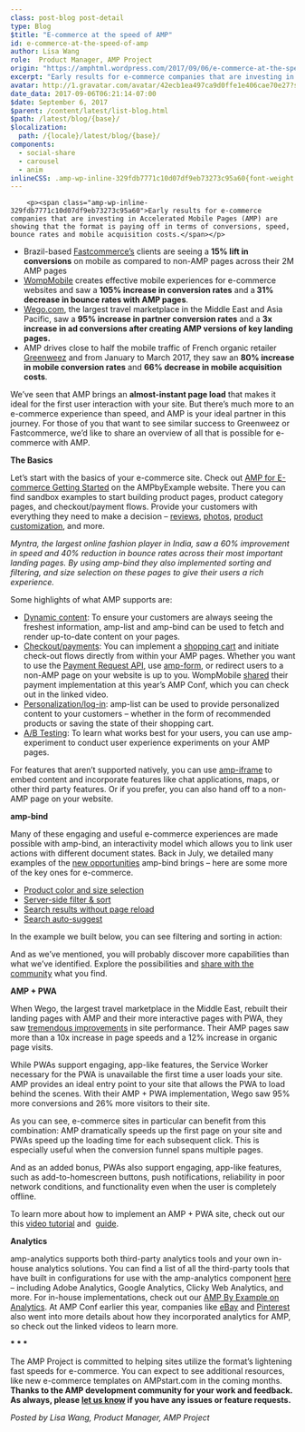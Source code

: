 ```yaml
---
class: post-blog post-detail
type: Blog
$title: "E-commerce at the speed of AMP"
id: e-commerce-at-the-speed-of-amp
author: Lisa Wang
role:  Product Manager, AMP Project
origin: "https://amphtml.wordpress.com/2017/09/06/e-commerce-at-the-speed-of-amp/amp/"
excerpt: "Early results for e-commerce companies that are investing in Accelerated Mobile Pages (AMP) are showing that the format is paying off in terms of conversions, speed, bounce rates and mobile acquisition costs. Brazil-based Fastcommerce&#8217;s clients are seeing a 15% lift in conversions on mobile as compared to non-AMP pages across their 2M AMP pages&#160; WompMobile [&#8230;]"
avatar: http://1.gravatar.com/avatar/42ecb1ea497ca9d0ffe1e406cae70e27?s=96&d=identicon&r=G
date_data: 2017-09-06T06:21:14-07:00
$date: September 6, 2017
$parent: /content/latest/list-blog.html
$path: /latest/blog/{base}/
$localization:
  path: /{locale}/latest/blog/{base}/
components:
  - social-share
  - carousel
  - anim
inlineCSS: .amp-wp-inline-329fdb7771c10d07df9eb73273c95a60{font-weight:400;}.amp-wp-inline-a6ec8840dd8107f0c4f9cbd7d00cece0{text-align:center;}
---
```


<div class="amp-wp-article-content">

		<p><span class="amp-wp-inline-329fdb7771c10d07df9eb73273c95a60">Early results for e-commerce companies that are investing in Accelerated Mobile Pages (AMP) are showing that the format is paying off in terms of conversions, speed, bounce rates and mobile acquisition costs.</span></p>
<ul><li class="amp-wp-inline-329fdb7771c10d07df9eb73273c95a60"><span class="amp-wp-inline-329fdb7771c10d07df9eb73273c95a60">Brazil-based </span><a href="https://www.ampproject.org/case-studies/fastcommerce/"><span class="amp-wp-inline-329fdb7771c10d07df9eb73273c95a60">Fastcommerce’s</span></a><span class="amp-wp-inline-329fdb7771c10d07df9eb73273c95a60"> clients are seeing a </span><b>15% lift in conversions</b><span class="amp-wp-inline-329fdb7771c10d07df9eb73273c95a60"><span class="amp-wp-inline-329fdb7771c10d07df9eb73273c95a60"> on mobile as compared to non-AMP pages across their 2M AMP pages</span></span> </li>
<li class="amp-wp-inline-329fdb7771c10d07df9eb73273c95a60"><a href="https://www.ampproject.org/case-studies/wompmobile/"><span class="amp-wp-inline-329fdb7771c10d07df9eb73273c95a60">WompMobile</span></a><span class="amp-wp-inline-329fdb7771c10d07df9eb73273c95a60"> creates effective mobile experiences for e-commerce websites and saw a </span><b>105% increase in conversion rates</b><span class="amp-wp-inline-329fdb7771c10d07df9eb73273c95a60"> and a</span><b> 31% decrease in bounce rates with AMP pages</b><span class="amp-wp-inline-329fdb7771c10d07df9eb73273c95a60"><span class="amp-wp-inline-329fdb7771c10d07df9eb73273c95a60">.</span></span> </li>
<li class="amp-wp-inline-329fdb7771c10d07df9eb73273c95a60"><a href="https://www.ampproject.org/case-studies/wego/"><span class="amp-wp-inline-329fdb7771c10d07df9eb73273c95a60">Wego.com</span></a><span class="amp-wp-inline-329fdb7771c10d07df9eb73273c95a60">, the largest travel marketplace in the Middle East and Asia Pacific, saw a </span><b>95% increase in partner conversion rates</b><span class="amp-wp-inline-329fdb7771c10d07df9eb73273c95a60"> and a </span><b><b>3x increase in ad conversions after creating AMP versions of key landing pages.</b></b> </li>
<li class="amp-wp-inline-329fdb7771c10d07df9eb73273c95a60"><span class="amp-wp-inline-329fdb7771c10d07df9eb73273c95a60">AMP drives close to half the mobile traffic of French organic retailer </span><a href="https://www.ampproject.org/case-studies/greenweez/"><span class="amp-wp-inline-329fdb7771c10d07df9eb73273c95a60">Greenweez</span></a><span class="amp-wp-inline-329fdb7771c10d07df9eb73273c95a60"> and from January to March 2017, they saw an </span><b>80% increase in mobile conversion rates</b><span class="amp-wp-inline-329fdb7771c10d07df9eb73273c95a60"> and </span><b>66% decrease in mobile acquisition costs</b><span class="amp-wp-inline-329fdb7771c10d07df9eb73273c95a60">. </span><span class="amp-wp-inline-329fdb7771c10d07df9eb73273c95a60"> </span></li>
</ul><p><span class="amp-wp-inline-329fdb7771c10d07df9eb73273c95a60">We’ve seen that </span><span class="amp-wp-inline-329fdb7771c10d07df9eb73273c95a60">AMP brings an </span><b>almost-instant page load</b><span class="amp-wp-inline-329fdb7771c10d07df9eb73273c95a60"> that makes it ideal for the first user interaction with your site. But there’s much more to an e-commerce experience than speed, and AMP is your ideal partner in this journey. For those of you that want to see similar success to Greenweez or Fastcommerce, we’d like to share an overview of all that is possible for e-commerce with AMP. </span></p>
<p><b>The Basics</b></p>
<p>Let’s start with the basics of your e-commerce site. Check out <a href="https://ampbyexample.com/introduction/amp_for_e-commerce_getting_started/">AMP for E-commerce Getting Started</a> on the AMPbyExample website. There you can find sandbox examples to start building product pages, product category pages, and checkout/payment flows. Provide your customers with everything they need to make a decision – <a href="https://ampbyexample.com/samples_templates/comment_section/preview/">reviews</a>, <a href="https://ampbyexample.com/advanced/image_galleries_with_amp-carousel/">photos</a>, <a href="https://ampbyexample.com/samples_templates/product_page/preview/">product customization</a>, and more.</p>
<amp-carousel width="600" height="480" type="slides" layout="responsive"><amp-img src="https://amphtml.files.wordpress.com/2017/09/myntra1.jpg?w=270" width="270" height="480" layout="responsive"></amp-img><amp-img src="https://amphtml.files.wordpress.com/2017/09/myntra2.gif?w=270" width="270" height="480" layout="responsive"></amp-img><amp-img src="https://amphtml.files.wordpress.com/2017/09/myntra3.gif?w=270" width="270" height="480" layout="responsive"></amp-img></amp-carousel><p><span class="amp-wp-inline-329fdb7771c10d07df9eb73273c95a60"><i>Myntra, the largest online fashion player in India, saw a 60% improvement in speed and 40% reduction in bounce rates across their most important landing pages. By using amp-bind they also implemented sorting and filtering, and size selection on these pages to give their users a rich experience.</i></span></p>
<p>Some highlights of what AMP supports are:</p>
<ul><li class="amp-wp-inline-329fdb7771c10d07df9eb73273c95a60"><a href="https://ampbyexample.com/introduction/amp_for_e-commerce_getting_started/#dynamic-content"><span class="amp-wp-inline-329fdb7771c10d07df9eb73273c95a60">Dynamic content</span></a><span class="amp-wp-inline-329fdb7771c10d07df9eb73273c95a60">: To ensure your customers are always seeing the freshest information, amp-list and amp-bind can be used to fetch and render up-to-date content on your pages. </span></li>
<li class="amp-wp-inline-329fdb7771c10d07df9eb73273c95a60"><a href="https://ampbyexample.com/introduction/amp_for_e-commerce_getting_started/#checkout-flow-and-payments"><span class="amp-wp-inline-329fdb7771c10d07df9eb73273c95a60">Checkout/payments</span></a><span class="amp-wp-inline-329fdb7771c10d07df9eb73273c95a60">: You can implement a </span><a href="https://ampbyexample.com/samples_templates/product_page/#product-page"><span class="amp-wp-inline-329fdb7771c10d07df9eb73273c95a60">shopping cart</span></a><span class="amp-wp-inline-329fdb7771c10d07df9eb73273c95a60"> and initiate check-out flows directly from within your AMP pages. Whether you want to use the </span><a href="https://ampbyexample.com/advanced/payments_in_amp/"><span class="amp-wp-inline-329fdb7771c10d07df9eb73273c95a60">Payment Request API</span></a><span class="amp-wp-inline-329fdb7771c10d07df9eb73273c95a60">, use </span><a href="https://ampbyexample.com/components/amp-form"><span class="amp-wp-inline-329fdb7771c10d07df9eb73273c95a60">amp-form</span></a><span class="amp-wp-inline-329fdb7771c10d07df9eb73273c95a60">, or redirect users to a non-AMP page on your website is up to you. WompMobile </span><a href="https://www.youtube.com/watch?v=Em-tZ4WMMps&amp;t=723"><span class="amp-wp-inline-329fdb7771c10d07df9eb73273c95a60">shared</span></a><span class="amp-wp-inline-329fdb7771c10d07df9eb73273c95a60"> their payment implementation at this year’s AMP Conf, which you can check out in the linked video. </span></li>
<li class="amp-wp-inline-329fdb7771c10d07df9eb73273c95a60"><a href="https://ampbyexample.com/introduction/amp_for_e-commerce_getting_started/#personalization-and-login"><span class="amp-wp-inline-329fdb7771c10d07df9eb73273c95a60">Personalization/log-in</span></a><span class="amp-wp-inline-329fdb7771c10d07df9eb73273c95a60">: amp-list can be used to provide personalized content to your customers – whether in the form of recommended products or saving the state of their shopping cart. </span></li>
<li class="amp-wp-inline-329fdb7771c10d07df9eb73273c95a60"><a href="https://ampbyexample.com/components/amp-experiment/"><span class="amp-wp-inline-329fdb7771c10d07df9eb73273c95a60">A/B Testing</span></a><span class="amp-wp-inline-329fdb7771c10d07df9eb73273c95a60">: To learn what works best for your users, you can use amp-experiment to conduct user experience experiments on your AMP pages. </span></li>
</ul><p><span class="amp-wp-inline-329fdb7771c10d07df9eb73273c95a60">For features that aren’t supported natively, you can use </span><a href="https://ampbyexample.com/components/amp-iframe/"><span class="amp-wp-inline-329fdb7771c10d07df9eb73273c95a60">amp-iframe</span></a><span class="amp-wp-inline-329fdb7771c10d07df9eb73273c95a60"> to embed content and incorporate features like chat applications, maps, or other third party features. Or if you prefer, you can also hand off to a non-AMP page on your website. </span></p>
<p><b>amp-bind</b></p>
<p><span class="amp-wp-inline-329fdb7771c10d07df9eb73273c95a60">Many of these engaging and useful e-commerce experiences are made possible with amp-bind, an interactivity model which allows you to link user actions with different document states</span><i><span class="amp-wp-inline-329fdb7771c10d07df9eb73273c95a60">. </span></i><span class="amp-wp-inline-329fdb7771c10d07df9eb73273c95a60">Back in July, we detailed many examples of the </span><a href="https://www.ampproject.org/latest/blog/amp-bind-brings-flexible-interactivity-to-amp-pages/"><span class="amp-wp-inline-329fdb7771c10d07df9eb73273c95a60">new opportunities</span></a><span class="amp-wp-inline-329fdb7771c10d07df9eb73273c95a60"> amp-bind brings – here are some more of the key ones for e-commerce.</span></p>
<ul><li class="amp-wp-inline-329fdb7771c10d07df9eb73273c95a60"><a href="https://www.ampproject.org/latest/blog/amp-bind-brings-flexible-interactivity-to-amp-pages/#product-color-and-size-selection"><span class="amp-wp-inline-329fdb7771c10d07df9eb73273c95a60">Product color and size selection</span></a></li>
<li class="amp-wp-inline-329fdb7771c10d07df9eb73273c95a60"><a href="https://www.ampproject.org/latest/blog/amp-bind-brings-flexible-interactivity-to-amp-pages/#server-side-filter-and-sort"><span class="amp-wp-inline-329fdb7771c10d07df9eb73273c95a60">Server-side filter &amp; sort</span></a></li>
<li class="amp-wp-inline-329fdb7771c10d07df9eb73273c95a60"><a href="https://www.ampproject.org/latest/blog/amp-bind-brings-flexible-interactivity-to-amp-pages/#search-results-without-reload"><span class="amp-wp-inline-329fdb7771c10d07df9eb73273c95a60">Search results without page reload</span></a></li>
<li class="amp-wp-inline-329fdb7771c10d07df9eb73273c95a60"><a href="https://www.ampproject.org/latest/blog/amp-bind-brings-flexible-interactivity-to-amp-pages/#auto-suggest"><span class="amp-wp-inline-329fdb7771c10d07df9eb73273c95a60">Search auto-suggest</span></a></li>
</ul><p><span class="amp-wp-inline-329fdb7771c10d07df9eb73273c95a60">In the example we built below, you can see filtering and sorting in action:</span></p>
<p><amp-anim class="  wp-image-1555 aligncenter amp-wp-enforced-sizes" src="https://amphtml.files.wordpress.com/2017/09/sort_filter.gif?w=282&amp;h=501" alt="sort_filter" width="282" height="501" sizes="(min-width: 282px) 282px, 100vw"></amp-anim></p>
<p><span class="amp-wp-inline-329fdb7771c10d07df9eb73273c95a60">And as we’ve mentioned, you will probably discover more capabilities than what we’ve identified. Explore the possibilities and </span><a href="https://groups.google.com/forum/#!forum/amphtml-discuss"><span class="amp-wp-inline-329fdb7771c10d07df9eb73273c95a60">share with the community</span></a><span class="amp-wp-inline-329fdb7771c10d07df9eb73273c95a60"> what you find. </span></p>
<p><b>AMP + PWA</b></p>
<p><span class="amp-wp-inline-329fdb7771c10d07df9eb73273c95a60">When Wego, the largest travel marketplace in the Middle East, rebuilt their landing pages with AMP and their more interactive pages with PWA, they saw </span><a href="https://www.youtube.com/watch?v=_pmjBZi5zY0"><span class="amp-wp-inline-329fdb7771c10d07df9eb73273c95a60">tremendous improvements</span></a><span class="amp-wp-inline-329fdb7771c10d07df9eb73273c95a60"> in site performance. Their AMP pages saw more than a 10x increase in page speeds and a 12% increase in organic page visits. </span></p>
<p><span class="amp-wp-inline-329fdb7771c10d07df9eb73273c95a60">While PWAs support engaging, app-like features, the Service Worker necessary for the PWA is unavailable the first time a user loads your site. AMP provides an ideal entry point to your site that allows the PWA to load behind the scenes. With their AMP + PWA implementation, Wego saw 95% more conversions and 26% more visitors to their site. </span></p>
<p><span class="amp-wp-inline-329fdb7771c10d07df9eb73273c95a60">As you can see, e-commerce sites in particular can benefit from this combination: AMP dramatically speeds up the first page on your site and PWAs speed up the loading time for each subsequent click. This is especially useful when the conversion funnel spans multiple pages. </span></p>
<p><span class="amp-wp-inline-329fdb7771c10d07df9eb73273c95a60">And as an added bonus, PWAs also support engaging, app-like features, such as add-to-homescreen buttons, push notifications, reliability in poor network conditions, and functionality even when the user is completely offline. </span></p>
<p><span class="amp-wp-inline-329fdb7771c10d07df9eb73273c95a60">To learn more about how to implement an AMP + PWA site, check out our this </span><a href="https://www.youtube.com/watch?v=Yllbfu3JE2Y"><span class="amp-wp-inline-329fdb7771c10d07df9eb73273c95a60">video tutorial</span></a><span class="amp-wp-inline-329fdb7771c10d07df9eb73273c95a60"> and  </span><a href="https://www.ampproject.org/docs/guides/pwa-amp"><span class="amp-wp-inline-329fdb7771c10d07df9eb73273c95a60">guide</span></a><span class="amp-wp-inline-329fdb7771c10d07df9eb73273c95a60">. </span></p>
<p><b>Analytics</b></p>
<p><span class="amp-wp-inline-329fdb7771c10d07df9eb73273c95a60">amp-analytics supports both third-party analytics tools and your own in-house analytics solutions. You can find a list of all the third-party tools that have built in configurations for use with the amp-analytics component </span><a href="https://www.ampproject.org/docs/guides/analytics/analytics-vendors"><span class="amp-wp-inline-329fdb7771c10d07df9eb73273c95a60">here</span></a><span class="amp-wp-inline-329fdb7771c10d07df9eb73273c95a60"> – including Adobe Analytics, Google Analytics, Clicky Web Analytics, and more. For in-house implementations, check out our </span><a href="https://ampbyexample.com/components/amp-analytics/"><span class="amp-wp-inline-329fdb7771c10d07df9eb73273c95a60">AMP By Example on Analytics</span></a><span class="amp-wp-inline-329fdb7771c10d07df9eb73273c95a60">. At AMP Conf earlier this year, companies like </span><a href="https://www.youtube.com/watch?v=wr2SfwCUI0M&amp;t=692"><span class="amp-wp-inline-329fdb7771c10d07df9eb73273c95a60">eBay</span></a><span class="amp-wp-inline-329fdb7771c10d07df9eb73273c95a60"> and </span><a href="https://www.youtube.com/watch?v=xTn-Ph864EQ&amp;t=842"><span class="amp-wp-inline-329fdb7771c10d07df9eb73273c95a60">Pinterest</span></a><span class="amp-wp-inline-329fdb7771c10d07df9eb73273c95a60"> also went into more details about how they incorporated analytics for AMP, so check out the linked videos to learn more.</span></p>
<p class="amp-wp-inline-a6ec8840dd8107f0c4f9cbd7d00cece0"><b>* * *</b></p>
<p><span class="amp-wp-inline-329fdb7771c10d07df9eb73273c95a60">The AMP Project is committed to helping sites utilize the format’s lightening fast speeds for e-commerce. You can expect to see additional resources, like new e-commerce templates on AMPstart.com in the coming months. </span><b>Thanks to the AMP development community for your work and feedback. As always, please </b><a href="https://groups.google.com/forum/#!forum/amphtml-discuss"><b>let us know</b></a><b> if you have any issues or feature requests.</b></p>
<p><i><span class="amp-wp-inline-329fdb7771c10d07df9eb73273c95a60">Posted by Lisa Wang, Product Manager, AMP Project</span></i></p>
	</div>

	


</div>

